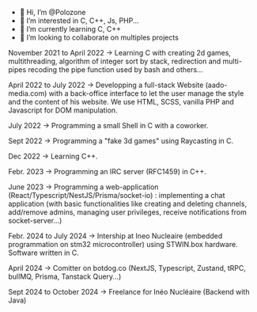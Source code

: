 - 👋 Hi, I’m @Polozone
- 👀 I’m interested in C, C++, Js, PHP...
- 🌱 I’m currently learning C, C++
- 💞️ I’m looking to collaborate on multiples projects

November 2021 to April 2022 -> Learning C with creating 2d games, multithreading, algorithm of integer sort by stack, redirection and multi-pipes recoding the pipe function used by bash and others...

April 2022 to July 2022 -> Developping a full-stack Website (aado-media.com) with a back-office interface to let the user manage the style and the content of his website. We use HTML, SCSS, vanilla PHP and Javascript for DOM manipulation.

July 2022 -> Programming a small Shell in C with a coworker.

Sept 2022 -> Programming a "fake 3d games" using Raycasting in C.

Dec  2022 -> Learning C++.

Febr. 2023 -> Programming an IRC server (RFC1459) in C++.

June 2023 -> Programming a web-application (React/Typescript/NestJS/Prisma/socket-io) : implementing a chat application (with basic functionalities like creating and deleting channels, add/remove admins, managing user privileges, receive notifications from socket-server...)

Febr. 2024 to July 2024 -> Intership at Ineo Nucleaire (embedded programmation on stm32 microcontroller) using STWIN.box hardware. Software written in C.

April 2024 -> Comitter on botdog.co (NextJS, Typescript, Zustand, tRPC, bullMQ, Prisma, Tanstack Query...)

Sept 2024 to October 2024 -> Freelance for Inéo Nucléaire (Backend with Java)
